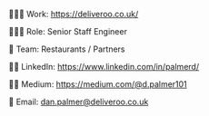 <!--
**palmerd-deliveroo/palmerd-deliveroo** is a ✨ _special_ ✨ repository because its `README.md` (this file) appears on your GitHub profile.
-->

👨🏼‍💻   Work: https://deliveroo.co.uk/

👷🏻‍♂️   Role: Senior Staff Engineer

🤝   Team: Restaurants / Partners

🤳🏻   LinkedIn: https://www.linkedin.com/in/palmerd/

✍🏻   Medium: https://medium.com/@d.palmer101

📧   Email: [dan.palmer@deliveroo.co.uk](mailto://dan.palmer@deliveroo.co.uk)
